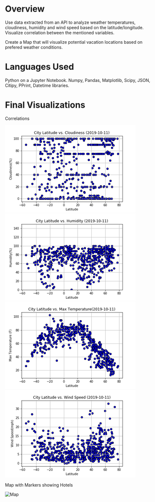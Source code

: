 # Overview

Use data extracted from an API to analyze weather temperatures, cloudiness, humidity and wind speed based on the latitude/longitude. Visualize correlation between the mentioned variables.

Create a Map that will visualize potential vacation locations based on prefered weather conditions.

# Languages Used

Python on a Jupyter Notebook. 
Numpy, Pandas, Matplotlib, Scipy, JSON, Citipy, PPrint, Datetime libraries.

# Final Visualizations

Correlations

![Cloud](Images/Lat_vs_cloudiness_plot.png)
![Humid](Images/Lat_vs_humidity_plot.png)
![Temp](Images/Lat_vs_temp_plot.png)
![Wind](Images/Lat_vs_windSpeed_plot.png)

Map with Markers showing Hotels 

![Map](Images/map_1.png)
